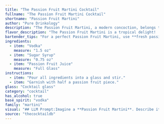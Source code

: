 ```yaml
---
title: "The Passion Fruit Martini Cocktail"
fullname: "The Passion Fruit Martini Cocktail"
shortname: "Passion Fruit Martini"
author: "Pure Drinkology"
description: "The Passion Fruit Martini, a modern concoction, belongs to the **Martini family**. Its exact origin is debated, but likely emerged in the 1990s as a sweet and tropical twist on the classic Martini,  appealing to the growing popularity of fruity cocktails. "
flavor_description: "The Passion Fruit Martini is a tropical delight!  It bursts with the tangy sweetness of passion fruit, balanced by the smooth coolness of vodka.  The sugar syrup adds a touch of roundness, creating a harmonious blend of sweet, tart, and refreshing flavors. This martini is a delightful escape to a sunny beach, perfect for sipping on a warm evening. "
bartender_tips: "For a perfect Passion Fruit Martini, use **fresh passion fruit juice** for the best flavor.  **Shake hard** with ice to ensure a smooth, chilled texture. **Strain** the cocktail into a chilled martini glass for a polished presentation.  A **sugar rim** adds a touch of sweetness and visual appeal.  Experiment with **different vodkas** to find your favorite flavor profile. "
ingredients:
  - item: "Vodka"
    measure: "1.5 oz"
  - item: "Sugar Syrup"
    measure: "0.75 oz"
  - item: "Passion Fruit Juice"
    measure: "Full Glass"
instructions:
  - item: "Pour all ingredients into a glass and stir."
  - item: "Garnish with half a passion fruit piece."
glass: "Cocktail glass"
category: "cocktail"
has_alcohol: true
base_spirit: "vodka"
family: "martini"
visual: "## LLM Prompt:Imagine a **Passion Fruit Martini**. Describe its appearance in detail, focusing on:* **Color:** What is the dominant color of the cocktail? Does it have any hues or shades? How does the light reflect off it? * **Clarity:** Is it clear, cloudy, or layered? Are there any visible ingredients?* **Texture:** Is it smooth, creamy, or icy? Does it have any visible bubbles or foam? * **Garnish:**  What, if any, garnish is used? How does it complement the overall appearance?* **Glassware:**  What type of glass is used? How does the shape and material affect the visual appeal? **Bonus:** * **Describe the visual experience:** How does the cocktail appear when you first see it? What emotions or sensations does it evoke?* **Compare it to other objects:** What other colors, textures, or objects does it resemble? "
source: "thecocktaildb"
---
```


